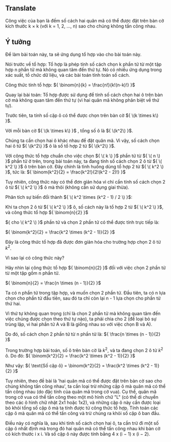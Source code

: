 ## Translate
Công việc của bạn là đếm số cách hai quân mã có thể được đặt trên bàn cờ kích thước k × k (với k = 1, 2, ..., n) sao cho chúng không tấn công nhau.

## Ý tưởng
Để làm bài toán này, ta sẽ ứng dụng tổ hợp vào cho bài toán này. 

Nói trước về tổ hợp: Tổ hợp là phép tính số cách chọn k phần tử từ một tập hợp n phần tử mà không quan tâm đến thứ tự. Nó có nhiều ứng dụng trong xác suất, tổ chức dữ liệu, và các bài toán tính toán số cách.

Công thức tính tổ hợp: ${ \binom{n}{k} = \frac{n!}{k!(n-k)!} }$

Quay lại bài toán: Tổ hợp được sử dụng để tính số cách chọn hai ô trên bàn cờ mà không quan tâm đến thứ tự (vì hai quân mã không phân biệt về thứ tự). 

Trước tiên, ta tính số cặp ô có thể được chọn trên bàn cờ ${ \(k \times k\) }$. 

Với mỗi bàn cờ ${ \(k \times k\) }$ , tổng số ô là ${ \(k^2\) }$. 

Chúng ta cần chọn hai ô khác nhau để đặt quân mã. Vì vậy, số cách chọn hai ô từ ${ \(k^2\) }$ ô là số tổ hợp 2 từ ${ \(k^2\) }$.

Với công thức tổ hợp chuẩn cho việc chọn ${ \( k \) }$ phần tử từ ${ \( n \) }$ phần tử ở trên, trong bài toán này, ta đang tính số cách chọn 2 ô từ ${ \( k^2 \) }$ ô trên bàn cờ. Đây chính là tình huống dùng tổ hợp 2 từ ${ \( k^2 \) }$, tức là: ${ \binom{k^2}{2} = \frac{k^2!}{2!(k^2 - 2)!} }$ 

Tuy nhiên, công thức này có thể đơn giản hóa vì chỉ cần tính số cách chọn 2 ô từ ${ \( k^2 \) }$ ô mà thôi (không cần sử dụng giai thừa).

Phân tích sự biến đổi thành ${ \( k^2 \times (k^2 - 1) / 2 \) }$:

Khi ta chọn 2 ô từ ${ \( k^2 \) }$ ô, số cách này là tổ hợp 2 từ ${ \( k^2 \) }$, và công thức tổ hợp ${ \binom{n}{2} }$ 

${ cho \( k^2 \) }$ phần tử và chọn 2 phần tử có thể được tính trực tiếp là:

${ \binom{k^2}{2} = \frac{k^2 \times (k^2 - 1)}{2} }$

Đây là công thức tổ hợp đã được đơn giản hóa cho trường hợp chọn 2 ô từ ${k^2}$.

Vì sao lại có công thức này?

Hãy nhìn lại công thức tổ hợp ${ \binom{n}{2} }$ đối với việc chọn 2 phần tử từ một tập gồm n phần tử.

${ \binom{n}{2} = \frac{n \times (n - 1)}{2} }$

Ta có n phần tử trong tập hợp, và muốn chọn 2 phần tử. Đầu tiên, ta có n lựa chọn cho phần tử đầu tiên, sau đó ta chỉ còn lại n - 1 lựa chọn cho phần tử thứ hai.

Vì thứ tự không quan trọng (chỉ là chọn 2 phần tử mà không quan tâm đến việc chúng được chọn theo thứ tự nào), ta phải chia cho 2 (để loại bỏ sự trùng lặp, vì hai phần tử A và B là giống nhau so với việc chọn B và A).

Do đó, số cách chọn 2 phần tử từ n phần tử là: ${ \frac{n \times (n - 1)}{2} }$

Trong trường hợp bài toán, số ô trên bàn cờ là ${ k^2 }$, và ta đang chọn 2 ô từ ${ k^2 }$ ô. Do đó: ${ \binom{k^2}{2} = \frac{k^2 \times (k^2 - 1)}{2} }$

Như vậy: ${ \text{Số cặp ô} = \binom{k^2}{2} = \frac{k^2 \times (k^2 - 1)}{2} }$ 

Tuy nhiên, theo đề bài là 'hai quân mã có thể được đặt trên bàn cờ sao cho chúng không tấn công nhau', ta cần loại trừ những cặp ô mà quân mã có thể tấn công nhau (do đặc tính của quân mã trong cờ vua). Cụ thể, quân mã trong cờ vua có thể tấn công theo một mô hình chữ "L" (có thể di chuyển theo các ô hình chữ nhật 2x1 hoặc 1x2), và những cặp ô này cần được loại bỏ khỏi tổng số cặp ô mà ta tính được từ công thức tổ hợp. Tính toán các cặp ô mà quân mã có thể tấn công và trừ chúng ra khỏi số cặp ô ban đầu.

Điều này có nghĩa là, sau khi tính số cách chọn hai ô, ta cần trừ đi một số cặp ô nhất định mà trong đó hai quân mã có thể tấn công nhau khi bàn cờ có kích thước i x i. Và số cặp ô này được tính bằng 4 x (i − 1) x (i − 2).
